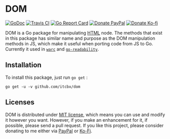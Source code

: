 DOM
===

[![GoDoc](https://godoc.org/github.com/itcbx/dom?status.png)](https://godoc.org/github.com/itcbx/dom)
[![Travis CI](https://travis-ci.org/itcbx/dom.svg?branch=master)](https://travis-ci.org/itcbx/dom)
[![Go Report Card](https://goreportcard.com/badge/github.com/itcbx/dom)](https://goreportcard.com/report/github.com/itcbx/dom)
[![Donate PayPal](https://img.shields.io/static/v1?label=donate&message=PayPal&color=00457C&logo=paypal)](https://www.paypal.me/RadhiFadlillah)
[![Donate Ko-fi](https://img.shields.io/static/v1?label=donate&message=Ko-fi&color=F16061&logo=ko-fi)](https://ko-fi.com/radhifadlillah)

DOM is a Go package for manipulating [HTML](https://godoc.org/golang.org/x/net/html) node. The methods that exist in this package has similar name and purpose as the DOM manipulation methods in JS, which make it useful when porting code from JS to Go. Currently it used in [`warc`](https://github.com/itcbx/warc) and [`go-readability`](https://github.com/itcbx/go-readability).

## Installation

To install this package, just run `go get` :

```
go get -u -v github.com/itcbx/dom
```

## Licenses

DOM is distributed under [MIT license](https://choosealicense.com/licenses/mit/), which means you can use and modify it however you want. However, if you make an enhancement for it, if possible, please send a pull request. If you like this project, please consider donating to me either via [PayPal](https://www.paypal.me/RadhiFadlillah) or [Ko-Fi](https://ko-fi.com/radhifadlillah).
